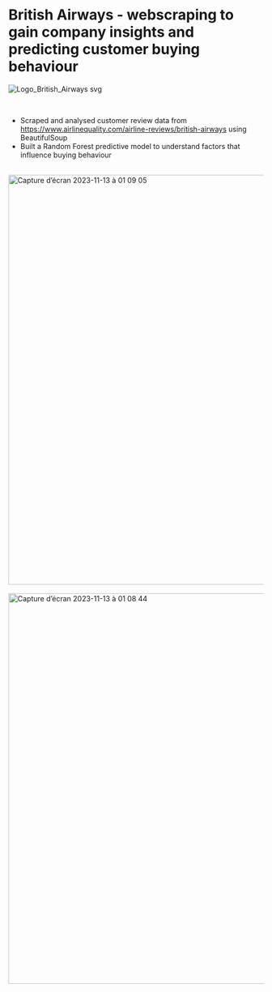# British Airways - webscraping to gain company insights and predicting customer buying behaviour

![Logo_British_Airways svg](https://github.com/ZofiaQlt/british_airways_sentiment_analysis_predictive_modeling/assets/67431758/3f6c7ac9-1a7f-4da9-a374-7b4be8486556)

<br>

 * Scraped and analysed customer review data from https://www.airlinequality.com/airline-reviews/british-airways using BeautifulSoup
 * Built a Random Forest predictive model to understand factors that influence buying
   behaviour

<br>
   
<img width="809" alt="Capture d’écran 2023-11-13 à 01 09 05" src="https://github.com/ZofiaQlt/british_airways_sentiment_analysis_predictive_modeling/assets/67431758/983fd4f9-0f82-45a5-8545-b1e08211637a">

<br>
<br>
<img width="771" alt="Capture d’écran 2023-11-13 à 01 08 44" src="https://github.com/ZofiaQlt/british_airways_sentiment_analysis_predictive_modeling/assets/67431758/380ccc50-ea09-47da-9203-dcccb625d802">
